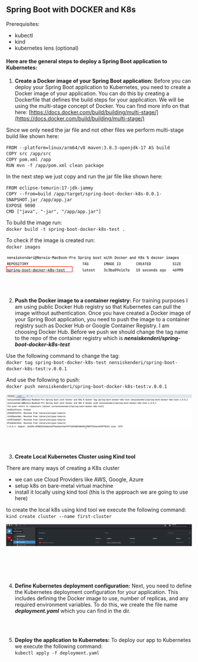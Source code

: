 ## Spring Boot with DOCKER and K8s

Prerequisites:

* kubectl
* kind
* kubernetes lens (optional)

#### Here are the general steps to deploy a Spring Boot application to Kubernetes:
1. **Create a Docker image of your Spring Boot application:** 
Before you can deploy your Spring Boot application to Kubernetes, you need to create a Docker image of your application. You can do this by creating a Dockerfile that defines the build steps for your application.
We will be using the multi-stage concept of Docker. You can find more info on that here:
[https://docs.docker.com/build/building/multi-stage/](https://docs.docker.com/build/building/multi-stage/)

Since we only need the jar file and not other files we perform multi-stage build like shown here:<br>

```
FROM --platform=linux/arm64/v8 maven:3.8.3-openjdk-17 AS build
COPY src /app/src
COPY pom.xml /app
RUN mvn -f /app/pom.xml clean package
```

In the next step we just copy and run the jar file like shown here:<br>

```
FROM eclipse-temurin:17-jdk-jammy
COPY --from=build /app/target/spring-boot-docker-k8s-0.0.1-SNAPSHOT.jar /app/app.jar
EXPOSE 9090
CMD ["java", "-jar", "/app/app.jar"]
```

To build the image run:<br>
   `docker build -t spring-boot-docker-k8s-test .`

To check if the image is created run:<br>
   `docker images`

![img_2.png](img_2.png)
<br>
<br>
<br>
<br>

2. **Push the Docker image to a container registry:** 
   For training purposes I am using public Docker Hub registry so that Kubernetes
   can pull the image without authentication.
Once you have created a Docker image of your Spring Boot application, you need to push the image to a container registry such as Docker Hub or Google Container Registry.
I am choosing Docker Hub. Before we push we should change the tag name to the repo
of the container registry which is **_nensiskenderi/spring-boot-docker-k8s-test_**

Use the following command to change the tag:<br>
`docker tag spring-boot-docker-k8s-test nensiskenderi/spring-boot-docker-k8s-test:v.0.0.1`

And use the following to push:<br>
`docker push nensiskenderi/spring-boot-docker-k8s-test:v.0.0.1`

![img_3.png](img_3.png)
<br>
<br>
<br>
<br>

3. **Create Local Kubernetes Cluster using Kind tool**

There are many ways of creating a K8s cluster
* we can use Cloud Providers like AWS, Google, Azure 
* setup k8s on bare-metal virtual machine
* install it locally using kind tool (this is the approach we are going to use here)

to create the local k8s using kind tool we execute the following command:<br>
   `kind create cluster --name first-cluster`

![img.png](img.png)


<br>
<br>
<br>
<br>

4. **Define Kubernetes deployment configuration:**
Next, you need to define the Kubernetes deployment configuration for your application. This includes defining the Docker image to use, number of replicas, and any required environment variables.
To do this, we create the file name **_deployment.yaml_** which you can find in the dir.

<br>
<br>

5. **Deploy the application to Kubernetes:**
   To deploy our app to Kubernetes we execute the following command:<br>
   `kubectl apply -f deployment.yaml` 
